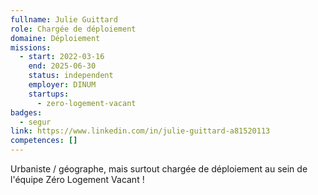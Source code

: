 ```yaml
---
fullname: Julie Guittard
role: Chargée de déploiement
domaine: Déploiement
missions:
  - start: 2022-03-16
    end: 2025-06-30
    status: independent
    employer: DINUM
    startups:
      - zero-logement-vacant
badges:
  - segur
link: https://www.linkedin.com/in/julie-guittard-a81520113
competences: []
---
```

Urbaniste / géographe, mais surtout chargée de déploiement au sein de l'équipe Zéro Logement Vacant !